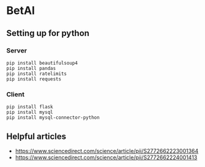 # BetAI

## Setting up for python

### Server
```
pip install beautifulsoup4
pip install pandas
pip install ratelimits
pip install requests
```

### Client
```
pip install flask
pip install mysql
pip install mysql-connector-python
```


## Helpful articles

* https://www.sciencedirect.com/science/article/pii/S2772662223001364
* https://www.sciencedirect.com/science/article/pii/S2772662224001413
